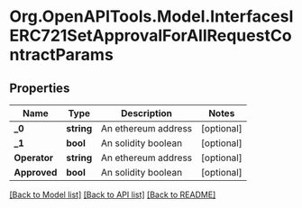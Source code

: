 # Org.OpenAPITools.Model.InterfacesIERC721SetApprovalForAllRequestContractParams

## Properties

Name | Type | Description | Notes
------------ | ------------- | ------------- | -------------
**_0** | **string** | An ethereum address | [optional] 
**_1** | **bool** | An solidity boolean | [optional] 
**Operator** | **string** | An ethereum address | [optional] 
**Approved** | **bool** | An solidity boolean | [optional] 

[[Back to Model list]](../README.md#documentation-for-models) [[Back to API list]](../README.md#documentation-for-api-endpoints) [[Back to README]](../README.md)

